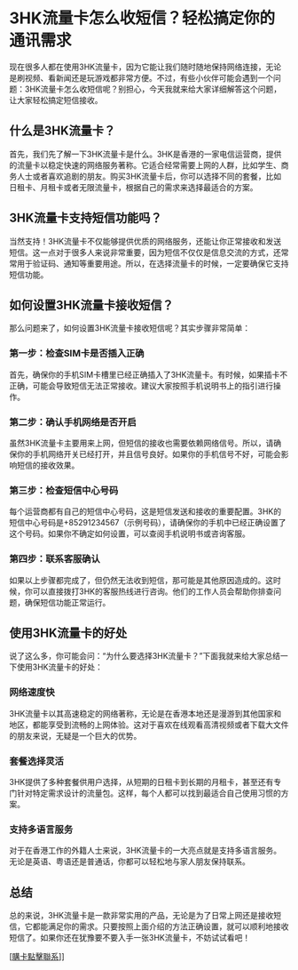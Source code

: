 # 3HK流量卡怎么收短信？轻松搞定你的通讯需求

现在很多人都在使用3HK流量卡，因为它能让我们随时随地保持网络连接，无论是刷视频、看新闻还是玩游戏都非常方便。不过，有些小伙伴可能会遇到一个问题：3HK流量卡怎么收短信呢？别担心，今天我就来给大家详细解答这个问题，让大家轻松搞定短信接收。

## 什么是3HK流量卡？

首先，我们先了解一下3HK流量卡是什么。3HK是香港的一家电信运营商，提供的流量卡以稳定快速的网络服务著称。它适合经常需要上网的人群，比如学生、商务人士或者喜欢追剧的朋友。购买3HK流量卡后，你可以选择不同的套餐，比如日租卡、月租卡或者无限流量卡，根据自己的需求来选择最适合的方案。

## 3HK流量卡支持短信功能吗？

当然支持！3HK流量卡不仅能够提供优质的网络服务，还能让你正常接收和发送短信。这一点对于很多人来说非常重要，因为短信不仅仅是信息交流的方式，还常常用于验证码、通知等重要用途。所以，在选择流量卡的时候，一定要确保它支持短信功能。

## 如何设置3HK流量卡接收短信？

那么问题来了，如何设置3HK流量卡接收短信呢？其实步骤非常简单：

### 第一步：检查SIM卡是否插入正确
首先，确保你的手机SIM卡槽里已经正确插入了3HK流量卡。有时候，如果插卡不正确，可能会导致短信无法正常接收。建议大家按照手机说明书上的指引进行操作。

### 第二步：确认手机网络是否开启
虽然3HK流量卡主要用来上网，但短信的接收也需要依赖网络信号。所以，请确保你的手机网络开关已经打开，并且信号良好。如果你的手机信号不好，可能会影响短信的接收效果。

### 第三步：检查短信中心号码
每个运营商都有自己的短信中心号码，这是短信发送和接收的重要配置。3HK的短信中心号码是+85291234567（示例号码），请确保你的手机中已经正确设置了这个号码。如果你不确定如何设置，可以查阅手机说明书或咨询客服。

### 第四步：联系客服确认
如果以上步骤都完成了，但仍然无法收到短信，那可能是其他原因造成的。这时候，你可以直接拨打3HK的客服热线进行咨询。他们的工作人员会帮助你排查问题，确保短信功能正常运行。

## 使用3HK流量卡的好处

说了这么多，你可能会问：“为什么要选择3HK流量卡？”下面我就来给大家总结一下使用3HK流量卡的好处：

### 网络速度快
3HK流量卡以其高速稳定的网络著称，无论是在香港本地还是漫游到其他国家和地区，都能享受到流畅的上网体验。这对于喜欢在线观看高清视频或者下载大文件的朋友来说，无疑是一个巨大的优势。

### 套餐选择灵活
3HK提供了多种套餐供用户选择，从短期的日租卡到长期的月租卡，甚至还有专门针对特定需求设计的流量包。这样，每个人都可以找到最适合自己使用习惯的方案。

### 支持多语言服务
对于在香港工作的外籍人士来说，3HK流量卡的一大亮点就是支持多语言服务。无论是英语、粤语还是普通话，你都可以轻松地与家人朋友保持联系。

## 总结

总的来说，3HK流量卡是一款非常实用的产品，无论是为了日常上网还是接收短信，它都能满足你的需求。只要按照上面介绍的方法正确设置，就可以顺利地接收短信了。如果你还在犹豫要不要入手一张3HK流量卡，不妨试试看吧！

[[購卡點擊聯系](https://t.me/s/esim1088)]]